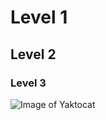 # Level 1
## Level 2
### Level 3
![Image of Yaktocat](https://octodex.github.com/images/yaktocat.png)
